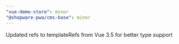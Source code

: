```yaml
---
"vue-demo-store": minor
"@shopware-pwa/cms-base": minor
---
```


Updated refs to templateRefs from Vue 3.5 for better type support
